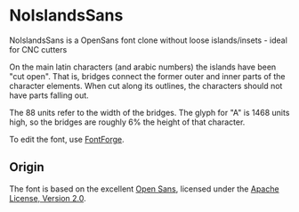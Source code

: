 # NoIslandsSans
NoIslandsSans is a OpenSans font clone without loose islands/insets - ideal for CNC cutters

On the main latin characters (and arabic numbers) the islands
have been "cut open". That is, bridges connect the former
outer and inner parts of the character elements.
When cut along its outlines, the characters should not have parts falling out.

The 88 units refer to the width of the bridges.
The glyph for "A" is 1468 units high, so the bridges are
roughly 6% the height of that character.

To edit the font, use [FontForge](https://fontforge.github.io/).

## Origin

The font is based on the excellent [Open Sans](https://fonts.google.com/specimen/Open+Sans), licensed
under the [Apache License, Version 2.0](http://www.apache.org/licenses/LICENSE-2.0).
